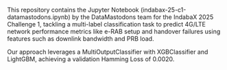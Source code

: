 This repository contains the Jupyter Notebook (indabax-25-c1-datamastodons.ipynb) by the DataMastodons team for the IndabaX 2025 Challenge 1, tackling a multi-label classification task to predict 4G/LTE network performance metrics like e-RAB setup and handover failures using features such as downlink bandwidth and PRB load. 

Our approach leverages a MultiOutputClassifier with XGBClassifier and LightGBM, achieving a validation Hamming Loss of 0.0020. 
